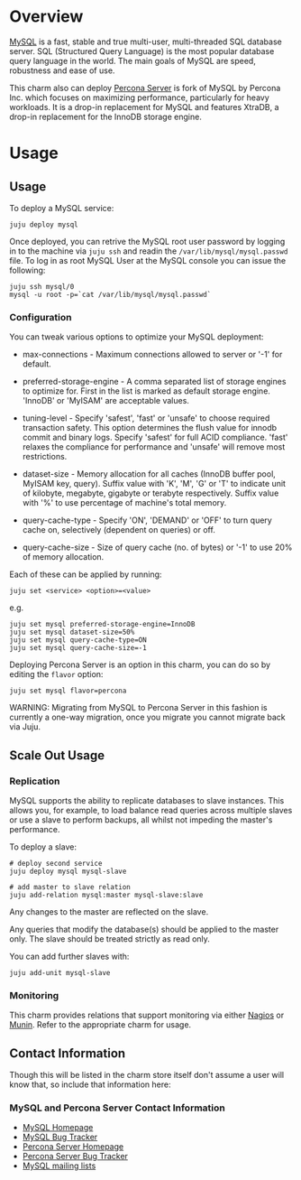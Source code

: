 # Overview

[MySQL](http://www.mysql.com) is a fast, stable and true multi-user, multi-threaded SQL database server. SQL (Structured Query Language) is the most popular database query language in the world. The main goals of MySQL are speed, robustness and ease of use.

This charm also can deploy [Percona Server](http://www.percona.com/software/percona-server) is fork of MySQL by Percona Inc. which focuses on maximizing performance, particularly for heavy workloads. It is a drop-in replacement for MySQL and features XtraDB, a drop-in replacement for the InnoDB storage engine.

# Usage

## Usage

To deploy a MySQL service:

    juju deploy mysql

Once deployed, you can retrive the MySQL root user password by logging in to the machine via `juju ssh` and readin the `/var/lib/mysql/mysql.passwd` file. To log in as root MySQL User at the MySQL console you can issue the following:

    juju ssh mysql/0
    mysql -u root -p=`cat /var/lib/mysql/mysql.passwd`

### Configuration

You can tweak various options to optimize your MySQL deployment:

* max-connections - Maximum connections allowed to server or '-1' for default.

* preferred-storage-engine - A comma separated list of storage engines to
  optimize for. First in the list is marked as default storage engine. 'InnoDB'
  or 'MyISAM' are acceptable values.

* tuning-level - Specify 'safest', 'fast' or 'unsafe' to choose required
  transaction safety. This option determines the flush value for innodb commit
  and binary logs. Specify 'safest' for full ACID compliance. 'fast' relaxes the
  compliance for performance and 'unsafe' will remove most restrictions.

* dataset-size - Memory allocation for all caches (InnoDB buffer pool, MyISAM
  key, query). Suffix value with 'K', 'M', 'G' or 'T' to indicate unit of
  kilobyte, megabyte, gigabyte or terabyte respectively. Suffix value with '%'
  to use percentage of machine's total memory.

* query-cache-type - Specify 'ON', 'DEMAND' or 'OFF' to turn query cache on,
  selectively (dependent on queries) or off.

* query-cache-size - Size of query cache (no. of bytes) or '-1' to use 20%
  of memory allocation.

Each of these can be applied by running:

    juju set <service> <option>=<value>

e.g.

    juju set mysql preferred-storage-engine=InnoDB
    juju set mysql dataset-size=50%
    juju set mysql query-cache-type=ON
    juju set mysql query-cache-size=-1

Deploying Percona Server is an option in this charm, you can do so by editing the `flavor` option:

    juju set mysql flavor=percona

WARNING: Migrating from MySQL to Percona Server in this fashion is currently a one-way migration, once you migrate you cannot migrate back via Juju. 

## Scale Out Usage 

### Replication

MySQL supports the ability to replicate databases to slave instances. This
allows you, for example, to load balance read queries across multiple slaves or
use a slave to perform backups, all whilst not impeding the master's
performance.

To deploy a slave:

    # deploy second service
    juju deploy mysql mysql-slave

    # add master to slave relation
    juju add-relation mysql:master mysql-slave:slave

Any changes to the master are reflected on the slave.

Any queries that modify the database(s) should be applied to the master only.
The slave should be treated strictly as read only.

You can add further slaves with:

    juju add-unit mysql-slave

### Monitoring

This charm provides relations that support monitoring via either [Nagios](https://jujucharms.com/precise/nagios) or [Munin](https://jujucharms.com/precise/munin/). Refer to the appropriate charm for usage.

## Contact Information

Though this will be listed in the charm store itself don't assume a user will know that, so include that information here:

### MySQL and Percona Server Contact Information

- [MySQL Homepage](http://www.mysql.com)
- [MySQL Bug Tracker](http://bugs.mysql.com/)
- [Percona Server Homepage](http://www.percona.com/software/percona-server)
- [Percona Server Bug Tracker](https://bugs.launchpad.net/percona-server/)
- [MySQL mailing lists](http://lists.mysql.com/)